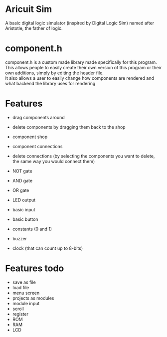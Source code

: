 # Aricuit Sim
A basic digital logic simulator (inspired by Digital Logic Sim) named after Aristotle, the father of logic.

# component.h
component.h is a custom made library made specifically for this program.\
This allows people to easily create their own version of this program or their own additions, simply by editing the header file.\
It also allows a user to easily change how components are rendered and what backend the library uses for rendering

# Features
- drag components around
- delete components by dragging them back to the shop
- component shop
- component connections
- delete connections (by selecting the components you want to delete, the same way you would connect them)

- NOT gate
- AND gate
- OR gate
- LED output
- basic input
- basic button
- constants (0 and 1)
- buzzer
- clock (that can count up to 8-bits)

# Features todo
- save as file
- load file
- menu screen
- projects as modules
- module input
- scroll
- register
- ROM
- RAM
- LCD